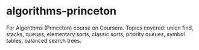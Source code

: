 # algorithms-princeton

For Algorithms (Princeton) course on Coursera. Topics covered: union find, stacks, queues, elementary sorts, classic sorts, priority queues, symbol tables, balanced search trees.

